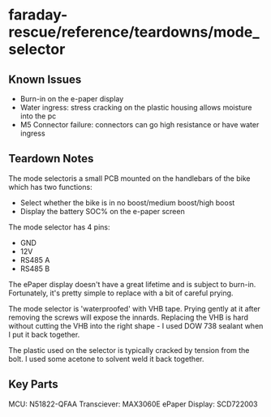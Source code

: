 # faraday-rescue/reference/teardowns/mode_selector

## Known Issues
- Burn-in on the e-paper display
- Water ingress: stress cracking on the plastic housing allows moisture into the pc
- M5 Connector failure: connectors can go high resistance or have water ingress

## Teardown Notes

The mode selectoris a small PCB mounted on the handlebars of the bike which has two functions:
- Select whether the bike is in no boost/medium boost/high boost
- Display the battery SOC% on the e-paper screen

The mode selector has 4 pins:
- GND
- 12V
- RS485 A
- RS485 B

The ePaper display doesn't have a great lifetime and is subject to burn-in. Fortunately, it's pretty simple to replace with a bit of careful prying.

The mode selector is 'waterproofed' with VHB tape. Prying gently at it after removing the screws will expose the innards.
Replacing the VHB is hard without cutting the VHB into the right shape - I used DOW 738 sealant when I put it back together.

The plastic used on the selector is typically cracked by tension from the bolt. I used some acetone to solvent weld it back together.

## Key Parts
MCU: N51822-QFAA
Transciever: MAX3060E
ePaper Display: SCD722003


